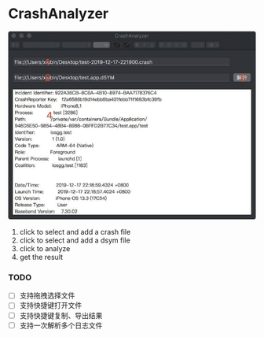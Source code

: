 # CrashAnalyzer

![screenshot.jpg](screenshot.jpg)

1. click to select and add a crash file
2. click to select and add a dsym file
3. click to analyze
4. get the result

### TODO

- [ ] 支持拖拽选择文件
- [ ] 支持快捷键打开文件
- [ ] 支持快捷键复制、导出结果
- [ ] 支持一次解析多个日志文件